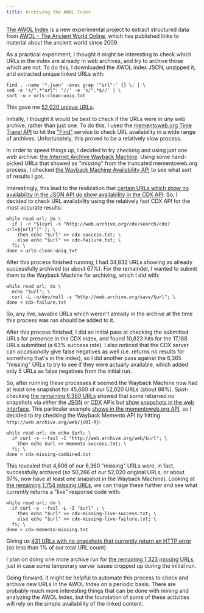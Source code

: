 ```yaml
---
title: Archiving the AWOL Index
---
```


[The AWOL Index](http://isaw.nyu.edu/publications/awol-index/) is a new experimental project to extract structured data from [AWOL - The Ancient World Online](http://ancientworldonline.blogspot.com/), which has published links to material about the ancient world since 2009.

As a practical experiment, I thought it might be interesting to check which URLs in the index are already in web archives, and try to archive those which are not. To do this, I downloaded the AWOL index JSON, unzipped it, and extracted unique linked URLs with:

    find . -name '*.json' -exec grep '"url":' {} \; | \
    sed -e 's/^.*"url": "//' -e 's/".*$//' | \
    sort -u > urls-clean-uniq.txt

This gave me [52,020 unique URLs](https://gist.github.com/639e9366926c889b112f).

Initially, I thought it would be best to check if the URLs were in *any* web archive, rather than just one. To do this, I used the [mementoweb.org Time Travel API](http://timetravel.mementoweb.org/guide/api/) to hit the ["Find"](http://timetravel.mementoweb.org/about/#find) service to check URL availability in a wide range of archives. Unfortunately, this proved to be a relatively slow process.

In order to speed things up, I decided to try checking and using just one web archive: [the Internet Archive Wayback Machine](http://archive.org/web/). Using some hand-picked URLs that showed as "missing" from the truncated mementoweb.org process, I checked [the Wayback Machine Availability API](https://archive.org/help/wayback_api.php) to see what sort of results I got.

Interestingly, this lead to the realization that [certain URLs which show no availability in the JSON API](http://archive.org/wayback/available?url=http://ager2.voila.net/AGER10.pdf) [do show availability in the CDX API](http://web.archive.org/cdx/search/cdx?url=http://ager2.voila.net/AGER10.pdf). So, I decided to check URL availability using the relatively fast CDX API for the most accurate results:

    while read url; do \
      if [ -n "$(curl -s "http://web.archive.org/cdx/search/cdx?url=${url}")" ]; \
        then echo "$url" >> cdx-success.txt; \
        else echo "$url" >> cdx-failure.txt; \
      fi; \
    done < urls-clean-uniq.txt

After this process finished running, I had 34,832 URLs showing as already successfully archived (or about 67%). For the remainder, I wanted to submit them to the Wayback Machine for archiving, which I did with:

    while read url; do \
      echo "$url"; \
      curl -L -o/dev/null -s "http://web.archive.org/save/$url"; \
    done < cdx-failure.txt

So, any live, savable URLs which weren't already in the archive at the time this process was run should be added to it.

After this process finished, I did an initial pass at checking the submitted URLs for presence in the CDX index, and found 10,823 hits for the 17,188 URLs submitted (a 63% success rate). I also noticed that the CDX server can *occasionally* give false negatives as well (i.e. returns no results for something that's in the index), so I did another pass against the 6,365 "missing" URLs to try to see if they were actually available, which added only 5 URLs as false negatives from the initial run.

So, after running these processes it seemed the Wayback Machine now had at least one snapshot for 45,660 of our 52,020 URLs (about 88%). Spot-checking [the remaining 6,360 URLs](https://gist.github.com/5a903d473defe06ac995) showed that some returned no snapshots via *either* the [JSON](http://archive.org/wayback/available?url=http://tobias-lib.uni-tuebingen.de/frontdoor.php?source_opus=5744&la=de) or [CDX](http://web.archive.org/cdx/search/cdx?url=http://tobias-lib.uni-tuebingen.de/frontdoor.php?source_opus=5744&la=de) APIs but [show snapshots in the web interface](http://web.archive.org/web/*/http://tobias-lib.uni-tuebingen.de/frontdoor.php?source_opus=5744&la=de). This particular example [shows in the mementoweb.org API](http://timetravel.mementoweb.org/api/json/2015/http://tobias-lib.uni-tuebingen.de/frontdoor.php?source_opus=5744&la=de), so I decided to try checking the Wayback Memento API by hitting `http://web.archive.org/web/{URI-R}`:

    while read url; do echo $url; \
      if curl -s --fail -I "http://web.archive.org/web/$url"; \
        then echo $url >> memento-success.txt; \
      fi; \
    done < cdx-missing-combined.txt

This revealed that 4,606 of our 6,360 "missing" URLs were, in fact, successfully archived (so 50,266 of our 52,020 original URLs, or about 97%, now have at least one snapshot in the Wayback Machine). Looking at [the remaining 1,754 missing URLs](https://gist.github.com/309b5e9a483bd98345c2), we can triage these further and see what currently returns a "live" response code with:

    while read url; do \
      if curl -s --fail -L -I "$url" ; \
        then echo "$url" >> cdx-missing-live-success.txt; \
        else echo "$url" >> cdx-missing-live-failure.txt; \
      fi; \
    done < cdx-memento-missing.txt

Giving us [431 URLs with no snapshots that currently return an HTTP error](https://gist.github.com/d73a99e2d1e2b611622a) (so less than 1% of our total URL count).

I plan on doing one more archive run for [the remaining 1,323 missing URLs](https://gist.github.com/8629e20583481082bd00), just in case some temporary server issues cropped up during the initial run.

Going forward, it might be helpful to automate this process to check and archive new URLs in the AWOL Index on a periodic basis. There are probably much more interesting things that can be done with mining and analyzing the AWOL Index, but the foundation of some of these activities will rely on the simple availability of the linked content.
